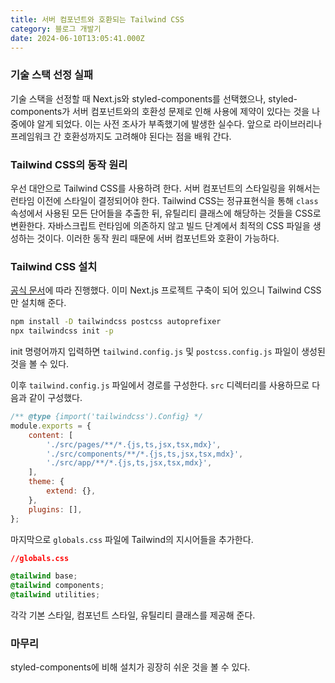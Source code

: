 ```yaml
---
title: 서버 컴포넌트와 호환되는 Tailwind CSS
category: 블로그 개발기
date: 2024-06-10T13:05:41.000Z
---
```


### 기술 스택 선정 실패

기술 스택을 선정할 때 Next.js와 styled-components를 선택했으나, styled-components가 서버 컴포넌트와의 호환성 문제로 인해 사용에 제약이 있다는 것을 나중에야 알게 되었다. 이는 사전 조사가 부족했기에 발생한 실수다. 앞으로 라이브러리나 프레임워크 간 호환성까지도 고려해야 된다는 점을 배워 간다.

### Tailwind CSS의 동작 원리

우선 대안으로 Tailwind CSS를 사용하려 한다. 서버 컴포넌트의 스타일링을 위해서는 런타임 이전에 스타일이 결정되어야 한다. Tailwind CSS는 정규표현식을 통해 `class` 속성에서 사용된 모든 단어들을 추출한 뒤, 유틸리티 클래스에 해당하는 것들을 CSS로 변환한다. 자바스크립트 런타임에 의존하지 않고 빌드 단계에서 최적의 CSS 파일을 생성하는 것이다. 이러한 동작 원리 때문에 서버 컴포넌트와 호환이 가능하다.

### Tailwind CSS 설치

[공식 문서](https://tailwindcss.com/docs/guides/nextjs)에 따라 진행했다. 이미 Next.js 프로젝트 구축이 되어 있으니 Tailwind CSS만 설치해 준다.

```bash
npm install -D tailwindcss postcss autoprefixer
npx tailwindcss init -p
```

init 명령어까지 입력하면 `tailwind.config.js` 및 `postcss.config.js` 파일이 생성된 것을 볼 수 있다.

이후 `tailwind.config.js` 파일에서 경로를 구성한다. `src` 디렉터리를 사용하므로 다음과 같이 구성했다.

```jsx
/** @type {import('tailwindcss').Config} */
module.exports = {
    content: [
        './src/pages/**/*.{js,ts,jsx,tsx,mdx}',
        './src/components/**/*.{js,ts,jsx,tsx,mdx}',
        './src/app/**/*.{js,ts,jsx,tsx,mdx}',
    ],
    theme: {
        extend: {},
    },
    plugins: [],
};
```

마지막으로 `globals.css` 파일에 Tailwind의 지시어들을 추가한다.

```css
//globals.css

@tailwind base;
@tailwind components;
@tailwind utilities;
```

각각 기본 스타일, 컴포넌트 스타일, 유틸리티 클래스를 제공해 준다.

### 마무리

styled-components에 비해 설치가 굉장히 쉬운 것을 볼 수 있다.
